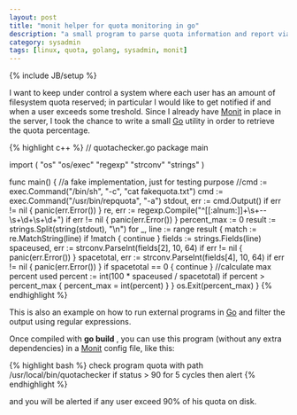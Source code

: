 ```yaml
---
layout: post
title: "monit helper for quota monitoring in go"
description: "a small program to parse quota information and report via monit"
category: sysadmin
tags: [linux, quota, golang, sysadmin, monit]
---
```

{% include JB/setup %}

I want to keep under control a system where each user has an amount of filesystem quota reserved; in particular I would like to get notified if and when a user exceeds some treshold. Since I already have [Monit](https://mmonit.com/monit/) in place in the server, I took the chance to write a small [Go](https://golang.org/) utility in order to retrieve the quota percentage.

{% highlight c++ %}
// quotachecker.go
package main

import (
	"os"
	"os/exec"
	"regexp"
	"strconv"
	"strings"
)

func main() {
    //a fake implementation, just for testing purpose
	//cmd := exec.Command("/bin/sh", "-c", "cat fakequota.txt")
	cmd := exec.Command("/usr/bin/repquota", "-a")
	stdout, err := cmd.Output()
	if err != nil {
		panic(err.Error())
	}
	re, err := regexp.Compile("^[[:alnum:]]+\\s+--\\s+\\d+\\s+\\d+")
	if err != nil {
		panic(err.Error())
	}
	percent_max := 0
	result := strings.Split(string(stdout), "\n")
	for _, line := range result {
		match := re.MatchString(line)
		if !match {
			continue
		}
		fields := strings.Fields(line)
		spaceused, err := strconv.ParseInt(fields[2], 10, 64)
		if err != nil {
			panic(err.Error())
		}
		spacetotal, err := strconv.ParseInt(fields[4], 10, 64)
		if err != nil {
			panic(err.Error())
		}
		if spacetotal == 0 {
			continue
		}
		//calculate max percent used
		percent := int(100 * spaceused / spacetotal)
		if percent > percent_max {
			percent_max = int(percent)
		}
	}
	os.Exit(percent_max)
}
{% endhighlight %}

This is also an example on how to run external programs in [Go](https://golang.org/) and filter the output using regular expressions.

Once compiled with **go build** , you can use this program (without any extra dependencies) in a [Monit](https://mmonit.com/monit/) config file, like this:

{% highlight bash %}
check program quota with path /usr/local/bin/quotachecker
       if status > 90 for 5 cycles then alert
{% endhighlight %}

and you will be alerted if any user exceed 90% of his quota on disk.

